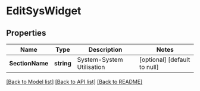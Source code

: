 # EditSysWidget

## Properties
Name | Type | Description | Notes
------------ | ------------- | ------------- | -------------
**SectionName** | **string** | System-System Utilisation | [optional] [default to null]

[[Back to Model list]](../README.md#documentation-for-models) [[Back to API list]](../README.md#documentation-for-api-endpoints) [[Back to README]](../README.md)


